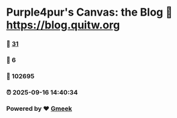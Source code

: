 # Purple4pur's Canvas: the Blog :link: https://blog.quitw.org 
### :page_facing_up: [31](https://blog.quitw.org/tag.html) 
### :speech_balloon: 6 
### :hibiscus: 102695 
### :alarm_clock: 2025-09-16 14:40:34 
### Powered by :heart: [Gmeek](https://github.com/Meekdai/Gmeek)
